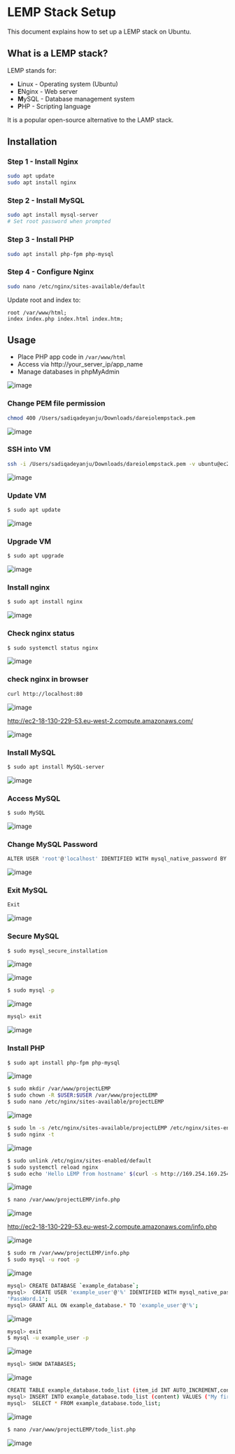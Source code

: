 # LEMP Stack Setup 

This document explains how to set up a LEMP stack on Ubuntu.

## What is a LEMP stack?

LEMP stands for:

- **L**inux - Operating system (Ubuntu)
- **E**Nginx - Web server
- **M**ySQL - Database management system
- **P**HP - Scripting language 

It is a popular open-source alternative to the LAMP stack.

## Installation

### Step 1 - Install Nginx

```bash
sudo apt update
sudo apt install nginx
```

### Step 2 - Install MySQL 

```bash 
sudo apt install mysql-server
# Set root password when prompted
```

### Step 3 - Install PHP

```bash
sudo apt install php-fpm php-mysql
```

### Step 4 - Configure Nginx

```bash
sudo nano /etc/nginx/sites-available/default
```

Update root and index to:

```
root /var/www/html;
index index.php index.html index.htm;
```

## Usage

- Place PHP app code in `/var/www/html` 
- Access via http://your_server_ip/app_name
- Manage databases in phpMyAdmin



![image](https://github.com/kennyanju/lempstack/assets/10983149/0b354ac8-eac5-4086-9fc9-48f3922ea0ee)
 
### Change PEM file permission
```bash
chmod 400 /Users/sadiqadeyanju/Downloads/dareiolempstack.pem
```


![image](https://github.com/kennyanju/lempstack/assets/10983149/a22e7071-6e8b-49c3-a689-7cac96c334ae)

### SSH into VM
```bash
ssh -i /Users/sadiqadeyanju/Downloads/dareiolempstack.pem -v ubuntu@ec2-18-130-229-53.eu-west-2.compute.amazonaws.com
```
![image](https://github.com/kennyanju/lempstack/assets/10983149/af879834-80a9-43ae-9f0e-bd9b192f4389)

### Update VM
```bash
$ sudo apt update
```

![image](https://github.com/kennyanju/lempstack/assets/10983149/9772c0cd-115b-46c8-b3ee-9b8c3a1481e0)

### Upgrade VM
```bash
$ sudo apt upgrade
```
![image](https://github.com/kennyanju/lempstack/assets/10983149/6f7b6d00-419c-4bc4-a787-892d11a3090f)

### Install nginx
```bash
$ sudo apt install nginx
```
![image](https://github.com/kennyanju/lempstack/assets/10983149/0821065d-1679-476b-9c6b-626ee936f34a)

### Check nginx status
```bash
$ sudo systemctl status nginx
```
![image](https://github.com/kennyanju/lempstack/assets/10983149/de3fe930-d93d-46f2-8313-0972a9dc8079)

### check nginx in browser
```bash
curl http://localhost:80
```
![image](https://github.com/kennyanju/lempstack/assets/10983149/976c4591-4796-4877-83aa-0dafc8e662b5)


http://ec2-18-130-229-53.eu-west-2.compute.amazonaws.com/

![image](https://github.com/kennyanju/lempstack/assets/10983149/009caa98-260b-4e32-bff2-16df5a008bf6)

### Install MySQL
```bash 
$ sudo apt install MySQL-server
 ```
![image](https://github.com/kennyanju/lempstack/assets/10983149/94976e01-48b8-413e-89b5-c2f304c1ed70)

### Access MySQL
```bash
$ sudo MySQL
```
![image](https://github.com/kennyanju/lempstack/assets/10983149/c930f7cd-f752-40bd-84ab-84ebaac95f45)

### Change MySQL Password
```bash
ALTER USER 'root'@'localhost' IDENTIFIED WITH mysql_native_password BY 'PassWord.1';
```
![image](https://github.com/kennyanju/lempstack/assets/10983149/bc441d83-c7e4-4ea2-847a-e3a4295c8405)


### Exit MySQL
```bash
Exit
```
![image](https://github.com/kennyanju/lempstack/assets/10983149/a2e0dc24-e238-4122-9af4-56f208d0095e)

### Secure MySQL
```bash
$ sudo mysql_secure_installation 
```
![image](https://github.com/kennyanju/lempstack/assets/10983149/10deb69b-b8a2-4f8b-a3f6-48d70bdb1ca8)


![image](https://github.com/kennyanju/lempstack/assets/10983149/e7883964-a2fb-4ae7-a6c5-64f57f85d1f3)


```bash
$ sudo mysql -p
```
 ![image](https://github.com/kennyanju/lempstack/assets/10983149/ba4572c7-083c-40db-b99a-a5fa66c1f839)

```bash
mysql> exit
```
 ![image](https://github.com/kennyanju/lempstack/assets/10983149/98a4c837-6e9a-41ab-a4ba-ede821fa2b22)

### Install PHP
```bash
$ sudo apt install php-fpm php-mysql
```
 ![image](https://github.com/kennyanju/lempstack/assets/10983149/30a80e2c-1ddd-46b6-92d5-dc013546e1be)

```bash
$ sudo mkdir /var/www/projectLEMP
$ sudo chown -R $USER:$USER /var/www/projectLEMP
$ sudo nano /etc/nginx/sites-available/projectLEMP
```
![image](https://github.com/kennyanju/lempstack/assets/10983149/c8b95b3f-e2ca-49b1-a0da-1329b7e11b9c)
 
```bash
$ sudo ln -s /etc/nginx/sites-available/projectLEMP /etc/nginx/sites-enabled/
$ sudo nginx -t
 ```
![image](https://github.com/kennyanju/lempstack/assets/10983149/aad06f95-2930-47fc-8ab6-c369e8817f24)

```bash
$ sudo unlink /etc/nginx/sites-enabled/default
$ sudo systemctl reload nginx
$ sudo echo 'Hello LEMP from hostname' $(curl -s http://169.254.169.254/latest/meta-data/public-hostname) 'with public IP' $(curl -s http://169.254.169.254/latest/meta-data/public-ipv4) > /var/www/projectLEMP/index.html
```
![image](https://github.com/kennyanju/lempstack/assets/10983149/01799293-ec83-4930-baa7-a3919c7948d0)


```bash
$ nano /var/www/projectLEMP/info.php
```
![image](https://github.com/kennyanju/lempstack/assets/10983149/6f9345cc-09a1-43d8-b698-d1dce3f916ce)
 

http://ec2-18-130-229-53.eu-west-2.compute.amazonaws.com/info.php

![image](https://github.com/kennyanju/lempstack/assets/10983149/47eeaee8-5770-475d-8a71-adbe6154f0cd)

```bash
$ sudo rm /var/www/projectLEMP/info.php
$ sudo mysql -u root -p
```
![image](https://github.com/kennyanju/lempstack/assets/10983149/390ea438-8467-46fc-86d2-82af4cf36d2d)

```bash
mysql> CREATE DATABASE `example_database`;
mysql>  CREATE USER 'example_user'@'%' IDENTIFIED WITH mysql_native_password BY 
'PassWord.1';
mysql> GRANT ALL ON example_database.* TO 'example_user'@'%';
```
 ![image](https://github.com/kennyanju/lempstack/assets/10983149/e8c2456d-2cb1-42c0-be4b-90076fae5c60)

```bash
mysql> exit
$ mysql -u example_user -p
```
![image](https://github.com/kennyanju/lempstack/assets/10983149/6b2d93ae-fa82-4c4d-ad23-8fef2ad93a06)

```bash
mysql> SHOW DATABASES;
``` 
![image](https://github.com/kennyanju/lempstack/assets/10983149/9d33a6e8-e280-416d-9fd8-10af7d86add4)

```bash
CREATE TABLE example_database.todo_list (item_id INT AUTO_INCREMENT,content VARCHAR(255),PRIMARY KEY(item_id));
mysql> INSERT INTO example_database.todo_list (content) VALUES ("My first important item");
mysql>  SELECT * FROM example_database.todo_list;
```
![image](https://github.com/kennyanju/lempstack/assets/10983149/02aa0396-44ac-4649-8930-e17df47b7a61)

```bash
$ nano /var/www/projectLEMP/todo_list.php
```
![image](https://github.com/kennyanju/lempstack/assets/10983149/0ad2a5ef-2370-4ce0-845b-0fb7331a9710)

